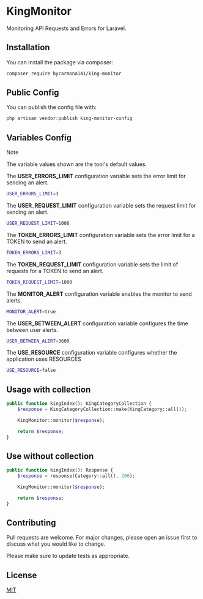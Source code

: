 # KingMonitor

Monitoring API Requests and Errors for Laravel.

## Installation

You can install the package via composer:

```bash
composer require bycarmona141/king-monitor
```

## Public Config

You can publish the config file with:

```bash
php artisan vendor:publish king-monitor-config
```

## Variables Config
> [!NOTE]
> The variable values shown are the tool's default values.

The **USER_ERRORS_LIMIT** configuration variable sets the error limit for sending an alert.

```bash
USER_ERRORS_LIMIT=3
```

The **USER_REQUEST_LIMIT** configuration variable sets the request limit for sending an alert.

```bash
USER_REQUEST_LIMIT=1000
```

The **TOKEN_ERRORS_LIMIT** configuration variable sets the error limit for a TOKEN to send an alert.

```bash
TOKEN_ERRORS_LIMIT=3
```

The **TOKEN_REQUEST_LIMIT** configuration variable sets the limit of requests for a TOKEN to send an alert.

```bash
TOKEN_REQUEST_LIMIT=1000
```

The **MONITOR_ALERT** configuration variable enables the monitor to send alerts.

```bash
MONITOR_ALERT=true
```

The **USER_BETWEEN_ALERT** configuration variable configures the time between user alerts.

```bash
USER_BETWEEN_ALERT=3600
```

The **USE_RESOURCE** configuration variable configures whether the application uses RESOURCES

```bash
USE_RESOURCE=false
```

## Usage with collection
```php
public function kingIndex(): KingCategoryCollection {
    $response = KingCategoryCollection::make(KingCategory::all());

    KingMonitor::monitor($response);

    return $response;
}
```

## Use without collection
```php
public function kingIndex(): Response {
    $response = response(Category::all(), 200);

    KingMonitor::monitor($response);

    return $response;
}
```

## Contributing

Pull requests are welcome. For major changes, please open an issue first
to discuss what you would like to change.

Please make sure to update tests as appropriate.

## License

[MIT](./LICENSE.md)